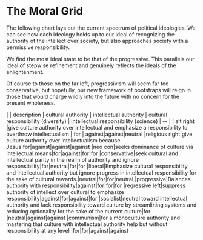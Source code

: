 # The Moral Grid

The following chart lays out the current spectrum of political ideologies.  We can see how each ideology holds up to our ideal of recognizing the authority of the intellect over society, but also approaches society with a permissive responsibility.

We find the most ideal state to be that of the progressive.  This parallels our ideal of stepwise refinement and genuinely reflects the ideals of the enlightenment.

Of course to those on the far left, progressivism will seem far too conservative, but hopefully, our new framework of bootstraps will reign in those that would charge wildly into the future with no concern for the present wholeness.

| | description | cultural authority | intellectual authority | cultural responsibility (diversity) | intellectual responsibility (science)
| -- |
| alt right |give culture authority over intellectual and emphasize a responsibility to overthrow intellectualism | for | against|against|neutral
|religious right|give culture authority over intellectualism because Jesus|for|against|against|against
|neo con|seeks dominance of culture via intellectual means|for|against|for|for
|conservative|seek cultural and intellectual parity in the realm of authority and ignore responsibility|for|neutral|for|for
|liberal|Emphasize cultural responsibility and intellectual authority but ignore progress in intellectual responsibility for the sake of cultural rewards.|neutral|for|for|neutral
|progressive|Balances authority with responsibility|against|for|for|for
|regressive left|suppress authority of intellect over cultural to emphasize responsibility|against|for|against|for
|socialist|neutral toward intellectual authority and lack responsibility toward culture by streamlining systems and reducing optionality for the sake of the current culture|for |neutral|against|against
|communism|for a monoculture authority and mastering that culture with intellectual authority help but without responsibility at any level |for|for|against|against

